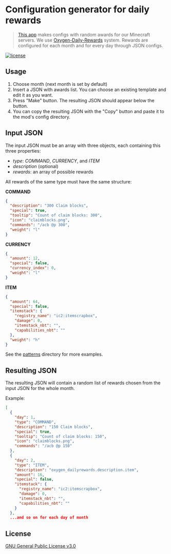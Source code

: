# Configuration generator for daily rewards

> [This app](https://logicworlds.github.io/RewardsConfiguration) makes configs with random awards for our Minecraft servers. We use [Oxygen-Daily-Rewards](https://github.com/AustereTony-MCMods/Oxygen-Daily-Rewards/) system. Rewards are configured for each month and for every day through JSON configs.

[![license](https://img.shields.io/github/license/LogicWorlds/RewardsConfiguration?color=0277bd&style=flat-square)](https://github.com/LogicWorlds/RewardsConfiguration/blob/master/LICENSE)

## Usage

1. Choose month (next month is set by default)
2. Insert a JSON with awards list.  You can choose an existing template and edit
   it as you want.
3. Press "Make" button. The resulting JSON should appear below the button.
4. You can copy the resulting JSON with the "Copy" button and paste it to the
   mod's config directory.

## Input JSON

The input JSON must be an array with three objects, each containing this three
properties:

* *type*: *COMMAND*, *CURRENCY*, and *ITEM*
* *description* (optional)
* *rewards*: an array of possible rewards

All rewards of the same type must have the same structure:

**COMMAND**

```json
{
  "description": "300 Claim blocks",
  "special": true,
  "tooltip": "Count of claim blocks: 300",
  "icon": "claimblocks.png",
  "commands": "/acb @p 300",
  "weight": "l"
}
```

**CURRENCY**

```json
{
  "amount": 12,
  "special": false,
  "currency_index": 0,
  "weight": "l"
}
```

**ITEM**

```json
{
  "amount": 64,
  "special": false,
  "itemstack": {
    "registry_name": "ic2:itemscrapbox",
    "damage": 0,
    "itemstack_nbt": "",
    "capabilities_nbt": ""
  },
  "weight": "h"
}
```

See the
[patterns](https://github.com/LogicWorlds/RewardsConfiguration/tree/master/patterns)
directory for more examples.

## Resulting JSON

The resulting JSON will contain a random list of rewards chosen from the input
JSON for the whole month.

Example:

```json
[
  {
    "day": 1,
    "type": "COMMAND",
    "description": "150 Claim blocks",
    "special": true,
    "tooltip": "Count of claim blocks: 150",
    "icon": "claimblocks.png",
    "commands": "/acb @p 150"
  },
  {
    "day": 2,
    "type": "ITEM",
    "description": "oxygen_dailyrewards.description.item",
    "amount": 16,
    "special": false,
    "itemstack": {
      "registry_name": "ic2:itemscrapbox",
      "damage": 0,
      "itemstack_nbt": "",
      "capabilities_nbt": ""
    }
  },
  ...and so on for each day of month
```

## License

[GNU General Public License v3.0](https://github.com/LogicWorlds/RewardsConfiguration/blob/master/LICENSE)
